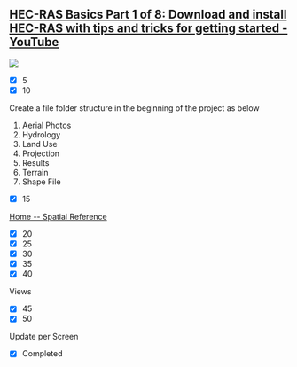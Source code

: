 ## [HEC-RAS Basics Part 1 of 8: Download and install HEC-RAS with tips and tricks for getting started - YouTube](https://www.youtube.com/watch?v=BUjF_MGcxYQ)

![](https://www.youtube.com/watch?v=BUjF_MGcxYQ)

 - [x] 5
 - [x] 10

Create a file folder structure in the beginning of the project as below
1. Aerial Photos
2. Hydrology
3. Land Use
4. Projection
5. Results
6. Terrain
7. Shape File
 - [x] 15

[Home -- Spatial Reference](https://spatialreference.org/)


 - [x] 20
 - [x] 25
 - [x] 30
 - [x] 35
 - [x] 40

Views

 - [x] 45
 - [x] 50

Update per Screen

 - [x] Completed

